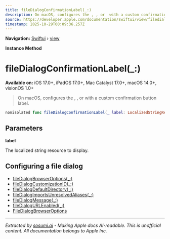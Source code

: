 ```yaml
---
title: fileDialogConfirmationLabel(_:)
description: On macOS, configures the , , or  with a custom confirmation button label.
source: https://developer.apple.com/documentation/swiftui/view/filedialogconfirmationlabel(_:)
timestamp: 2025-10-29T00:09:36.257Z
---
```


**Navigation:** [Swiftui](/documentation/swiftui) › [view](/documentation/swiftui/view)

**Instance Method**

# fileDialogConfirmationLabel(_:)

**Available on:** iOS 17.0+, iPadOS 17.0+, Mac Catalyst 17.0+, macOS 14.0+, visionOS 1.0+

> On macOS, configures the , , or  with a custom confirmation button label.

```swift
nonisolated func fileDialogConfirmationLabel(_ label: LocalizedStringResource) -> some View
```

## Parameters

**label**

The localized string resource to display.



## Configuring a file dialog

- [fileDialogBrowserOptions(_:)](/documentation/swiftui/view/filedialogbrowseroptions(_:))
- [fileDialogCustomizationID(_:)](/documentation/swiftui/view/filedialogcustomizationid(_:))
- [fileDialogDefaultDirectory(_:)](/documentation/swiftui/view/filedialogdefaultdirectory(_:))
- [fileDialogImportsUnresolvedAliases(_:)](/documentation/swiftui/view/filedialogimportsunresolvedaliases(_:))
- [fileDialogMessage(_:)](/documentation/swiftui/view/filedialogmessage(_:))
- [fileDialogURLEnabled(_:)](/documentation/swiftui/view/filedialogurlenabled(_:))
- [FileDialogBrowserOptions](/documentation/swiftui/filedialogbrowseroptions)

---

*Extracted by [sosumi.ai](https://sosumi.ai) - Making Apple docs AI-readable.*
*This is unofficial content. All documentation belongs to Apple Inc.*
